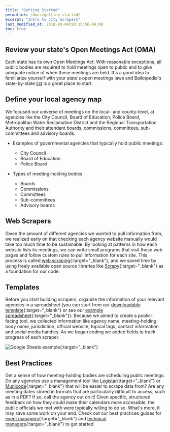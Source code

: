 ```yaml
---
title: "Getting Started"
permalink: /docs/getting-started/
excerpt: "Intro to City Scrapers"
last_modified_at: 2018-10-04T20:15:56-04:00
toc: true
---
```


## Review your state's Open Meetings Act (OMA)

Each state has its own Open Meetings Act. With reasonable exceptions, all public bodies are required to hold meetings open to public and to give adequate notice of when these meetings are held. It's a good idea to familiarize yourself with your state's open meetings laws and Ballotpedia's state-by-state [list](https://ballotpedia.org/State_open_meetings_laws) is a great place to start.

## Define your local agency map

We focused our universe of meetings on the local- and county-level, at agencies like the City Council, Board of Education, Police Board, Metropolitan Water Reclamation District and the Regional Transportation Authority and their attendant boards, commissions, committees, sub-committees and advisory boards.

- Examples of governmental agencies that typically hold public meetings:

  - City Council
  - Board of Education
  - Police Board

- Types of meeting-holding bodies

  - Boards
  - Commissions
  - Committees
  - Sub-committees
  - Advisory boards

## Web Scrapers

Given the amount of different agencies we wanted to pull information from, we realized early on that checking each agency website manually would take too much time to be sustainable. By looking at patterns in how each website lists its meetings, we can write small programs that visit these web pages and follow custom rules to pull information for each site. This process is called [web scraping](https://en.wikipedia.org/wiki/Web_scraping){:target="\_blank"}, and we saved time by using freely available open source libraries like [Scrapy](https://scrapy.org/){:target="\_blank"} as a foundation for our code.

## Templates

Before you start building scrapers, organize the information of your relevant agencies in a spreadsheet (you can start from our [downloadable template](https://docs.google.com/spreadsheets/d/1egRcdp5JPnRjk04gvNA-DrGP7TJg01hvPlDPnkjYCa0/edit#gid=1059508700){:target="\_blank"} or see our [example spreadsheet](https://docs.google.com/spreadsheets/d/1egRcdp5JPnRjk04gvNA-DrGP7TJg01hvPlDPnkjYCa0/edit#gid=0){:target="\_blank"}). Because we aimed to create a public-facing tool, we collected information like agency name, meeting-holding body name, jurisdiction, official website, topical tags, contact information and social media handles. As we began coding we added fields to track progress of each scraper.

![Google Sheets example](/assets/images/google_sheets.png "Google Sheets example"){:target="\_blank"}

## Best Practices

Get a sense of how meeting-holding bodies are scheduling public meetings. Do any agencies use a management tool like [Legistar](https://chicago.legistar.com/Calendar.aspx){:target="\_blank"} or [Municode](https://library.municode.com/il/cook_county){:target="\_blank"} that will be easier to scrape data from? Are any meeting dates stored in formats that are particularly difficult to access, such as in a PDF? If so, call the agency out on it! Given specific, structured feedback on how they could make their calendars more accessible, the public officials we met with were typically willing to do so. What's more, it may save some work on your end. Check out our best practices guides for [event managers](/assets/pdf/PublicMeetingsBestPractices.pdf){:target="\_blank"} and [technical managers](/assets/pdf/PublicMeetingsBestPractices.pdf){:target="\_blank"} to get started.
